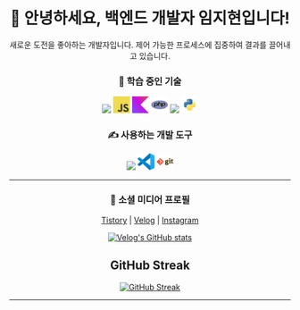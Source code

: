 <div align="center">
  <h1>👋 안녕하세요, 백엔드 개발자 임지현입니다!</h1>
  <p>새로운 도전을 좋아하는 개발자입니다. 제어 가능한 프로세스에 집중하여 결과를 끌어내고 있습니다.</p>

<h3>🌱 학습 중인 기술</h3>
<p>
  <code><img height="30" src="https://cdn-icons-png.flaticon.com/512/226/226777.png"></code>
  <code><img height="30" src="https://raw.githubusercontent.com/github/explore/80688e429a7d4ef2fca1e82350fe8e3517d3494d/topics/javascript/javascript.png"></code>
  <code><img height="30" src="https://raw.githubusercontent.com/github/explore/80688e429a7d4ef2fca1e82350fe8e3517d3494d/topics/kotlin/kotlin.png"></code>
  <code><img height="30" src="https://raw.githubusercontent.com/github/explore/80688e429a7d4ef2fca1e82350fe8e3517d3494d/topics/php/php.png"></code>
  <code><img height="30" src="https://upload.wikimedia.org/wikipedia/commons/1/19/C_Logo.png"></code>
  <code><img height="30" src="https://raw.githubusercontent.com/github/explore/80688e429a7d4ef2fca1e82350fe8e3517d3494d/topics/python/python.png"></code>
</p>


<h3>✍ 사용하는 개발 도구</h3>
<p>
  <code><img height="30" src="https://upload.wikimedia.org/wikipedia/commons/thumb/9/9c/IntelliJ_IDEA_Icon.svg/2048px-IntelliJ_IDEA_Icon.svg.png"></code>
  <code><img height="30" src="https://raw.githubusercontent.com/github/explore/80688e429a7d4ef2fca1e82350fe8e3517d3494d/topics/visual-studio-code/visual-studio-code.png"></code>
  <code><img height="30" src="https://raw.githubusercontent.com/github/explore/80688e429a7d4ef2fca1e82350fe8e3517d3494d/topics/git/git.png"></code>
</p>

<hr>

<h3>💫 소셜 미디어 프로필</h3>
<p>
  <a href="https://rei050r.tistory.com/">Tistory</a> |
  <a href="https://velog.io/@mic050r">Velog</a> |
  <a href="https://www.instagram.com/rei050r/">Instagram</a> 
</p>

[![Velog's GitHub stats](https://velog-readme-stats.vercel.app/api?name=mic050r)](https://github.com/eungyeole/velog-readme-stats)

<h2>GitHub Streak</h2>
  
[![GitHub Streak](https://streak-stats.demolab.com?user=mic050r&theme=apprentice&date_format=%5BY.%5Dn.j)](https://velog.io/@mic050r)
<hr>

</div>
